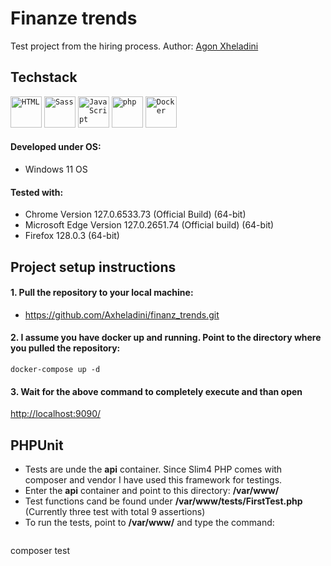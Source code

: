 # Finanze trends
Test project from the hiring process.
Author: [Agon Xheladini](agonxheladini001@gmail.com)

## Techstack
<code><img width="50" src="https://user-images.githubusercontent.com/25181517/192158954-f88b5814-d510-4564-b285-dff7d6400dad.png" alt="HTML" title="HTML"/></code>
<code><img width="50" src="https://user-images.githubusercontent.com/25181517/192158956-48192682-23d5-4bfc-9dfb-6511ade346bc.png" alt="Sass" title="Sass"/></code>
<code><img width="50" src="https://user-images.githubusercontent.com/25181517/117447155-6a868a00-af3d-11eb-9cfe-245df15c9f3f.png" alt="JavaScript" title="JavaScript"/></code>
<code><img width="50" src="https://user-images.githubusercontent.com/25181517/183570228-6a040b9f-3ddf-47a2-a201-743121dac664.png" alt="php" title="php"/></code>
<code><img width="50" src="https://user-images.githubusercontent.com/25181517/117207330-263ba280-adf4-11eb-9b97-0ac5b40bc3be.png" alt="Docker" title="Docker"/></code>

#### Developed under OS: 
 + Windows 11 OS
#### Tested with: 
 + Chrome Version 127.0.6533.73 (Official Build) (64-bit)
 + Microsoft Edge Version 127.0.2651.74 (Official build) (64-bit)
 + Firefox 128.0.3 (64-bit)

## Project setup instructions

#### 1. Pull the repository to your local machine:
+ https://github.com/Axheladini/finanz_trends.git

#### 2. I assume you have docker up and running. Point to the directory where you pulled the repository:
```shell script
docker-compose up -d
```

#### 3. Wait for the above command to completely execute and than open

[http://localhost:9090/](http://localhost:9090/)

## PHPUnit
+ Tests are unde the **api** container. Since Slim4 PHP comes with composer and vendor I have used this framework for testings.
+ Enter the  **api** container and point to this directory: **/var/www/**
+ Test functions cand be found under **/var/www/tests/FirstTest.php** (Currently three test with total 9 assertions)
+ To run the tests, point to **/var/www/** and type the command:
  ```shell script
composer test
```

